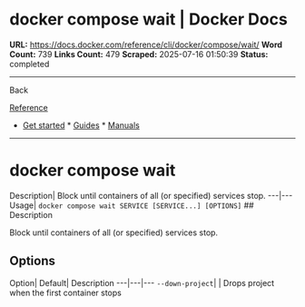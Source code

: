# docker compose wait | Docker Docs

**URL:** https://docs.docker.com/reference/cli/docker/compose/wait/
**Word Count:** 739
**Links Count:** 479
**Scraped:** 2025-07-16 01:50:39
**Status:** completed

---

Back

[Reference](https://docs.docker.com/reference/)

  * [Get started](https://docs.docker.com/get-started/)   * [Guides](https://docs.docker.com/guides/)   * [Manuals](https://docs.docker.com/manuals/)

* * *

# docker compose wait

Description| Block until containers of all \(or specified\) services stop.   ---|---   Usage| `docker compose wait SERVICE [SERVICE...] [OPTIONS]`      ## Description

Block until containers of all \(or specified\) services stop.

## Options

Option| Default| Description   ---|---|---   `--down-project`| | Drops project when the first container stops